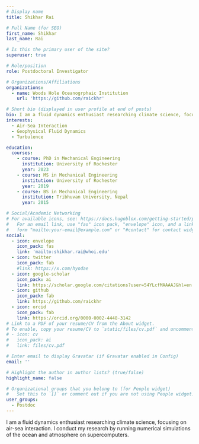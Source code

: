 ```yaml
---
# Display name
title: Shikhar Rai

# Full Name (for SEO)
first_name: Shikhar 
last_name: Rai

# Is this the primary user of the site?
superuser: true

# Role/position
role: Postdoctoral Investigator

# Organizations/Affiliations
organizations:
  - name: Woods Hole Oceanogrphaic Institution
    url: 'https://github.com/raickhr'

# Short bio (displayed in user profile at end of posts)
bio: I am a fluid dynamics enthusiast researching climate science, focusing on air-sea interaction. I conduct my research by running numerical simulations of the ocean and atmosphere on supercomputers.
interests:
  - Air-Sea Interaction
  - Geophysical Fluid Dynamics
  - Turbulence

education:
  courses:
    - course: PhD in Mechanical Engineering
      institution: University of Rochester
      year: 2023
    - course: MS in Mechanical Engineering
      institution: University of Rochester
      year: 2019
    - course: BS in Mechanical Engineering
      institution: Tribhuvan University, Nepal
      year: 2015

# Social/Academic Networking
# For available icons, see: https://docs.hugoblox.com/getting-started/page-builder/#icons
#   For an email link, use "fas" icon pack, "envelope" icon, and a link in the
#   form "mailto:your-email@example.com" or "#contact" for contact widget.
social:
  - icon: envelope
    icon_pack: fas
    link: 'mailto:shikhar.rai@whoi.edu'
  - icon: twitter
    icon_pack: fab
    #link: https://x.com/hyodae
  - icon: google-scholar
    icon_pack: ai
    link: https://scholar.google.com/citations?user=54YLcfMAAAAJ&hl=en
  - icon: github
    icon_pack: fab
    link: https://github.com/raickhr
  - icon: orcid
    icon_pack: fab
    link: https://orcid.org/0000-0002-4448-3142
# Link to a PDF of your resume/CV from the About widget.
# To enable, copy your resume/CV to `static/files/cv.pdf` and uncomment the lines below.
# - icon: cv
#   icon_pack: ai
#   link: files/cv.pdf

# Enter email to display Gravatar (if Gravatar enabled in Config)
email: ''

# Highlight the author in author lists? (true/false)
highlight_name: false

# Organizational groups that you belong to (for People widget)
#   Set this to `[]` or comment out if you are not using People widget.
user_groups:
  - Postdoc
---
```


I am a fluid dynamics enthusiast researching climate science, focusing on air-sea interaction. I conduct my research by running numerical simulations of the ocean and atmosphere on supercomputers.